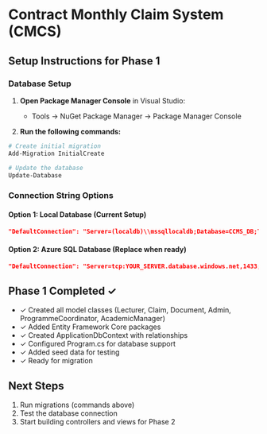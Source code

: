 # Contract Monthly Claim System (CMCS)

## Setup Instructions for Phase 1

### Database Setup

1. **Open Package Manager Console** in Visual Studio:
   - Tools → NuGet Package Manager → Package Manager Console

2. **Run the following commands:**

```powershell
# Create initial migration
Add-Migration InitialCreate

# Update the database
Update-Database
```

### Connection String Options

#### Option 1: Local Database (Current Setup)
```json
"DefaultConnection": "Server=(localdb)\\mssqllocaldb;Database=CCMS_DB;Trusted_Connection=true;MultipleActiveResultSets=true"
```

#### Option 2: Azure SQL Database (Replace when ready)
```json
"DefaultConnection": "Server=tcp:YOUR_SERVER.database.windows.net,1433;Initial Catalog=CCMS_DB;Persist Security Info=False;User ID=YOUR_USERNAME;Password=YOUR_PASSWORD;MultipleActiveResultSets=False;Encrypt=True;TrustServerCertificate=False;Connection Timeout=30;"
```

## Phase 1 Completed ✓

- ✓ Created all model classes (Lecturer, Claim, Document, Admin, ProgrammeCoordinator, AcademicManager)
- ✓ Added Entity Framework Core packages
- ✓ Created ApplicationDbContext with relationships
- ✓ Configured Program.cs for database support
- ✓ Added seed data for testing
- ✓ Ready for migration

## Next Steps

1. Run migrations (commands above)
2. Test the database connection
3. Start building controllers and views for Phase 2
